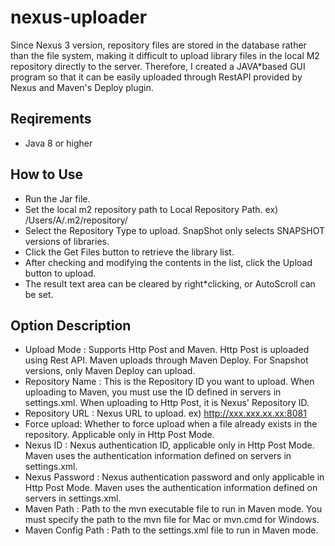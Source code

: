 # nexus-uploader
Since Nexus 3 version, repository files are stored in the database rather than the file system, making it difficult to upload library files in the local M2 repository directly to the server. Therefore, I created a JAVA*based GUI program so that it can be easily uploaded through RestAPI provided by Nexus and Maven's Deploy plugin.


## Reqirements
* Java 8 or higher

## How to Use
* Run the Jar file.
* Set the local m2 repository path to Local Repository Path. ex) /Users/A/.m2/repository/
* Select the Repository Type to upload. SnapShot only selects SNAPSHOT versions of libraries.
* Click the Get Files button to retrieve the library list.
* After checking and modifying the contents in the list, click the Upload button to upload.
* The result text area can be cleared by right*clicking, or AutoScroll can be set.

## Option Description
* Upload Mode : Supports Http Post and Maven. Http Post is uploaded using Rest API. Maven uploads through Maven Deploy. For Snapshot versions, only Maven Deploy can upload.
* Repository Name : This is the Repository ID you want to upload. When uploading to Maven, you must use the ID defined in servers in settings.xml. When uploading to Http Post, it is Nexus' Repository ID.
* Repository URL : Nexus URL to upload. ex) http://xxx.xxx.xx.xx:8081
* Force upload: Whether to force upload when a file already exists in the repository. Applicable only in Http Post Mode.
* Nexus ID : Nexus authentication ID, applicable only in Http Post Mode. Maven uses the authentication information defined on servers in settings.xml.
* Nexus Password : Nexus authentication password and only applicable in Http Post Mode. Maven uses the authentication information defined on servers in settings.xml.
* Maven Path : Path to the mvn executable file to run in Maven mode. You must specify the path to the mvn file for Mac or mvn.cmd for Windows.
* Maven Config Path : Path to the settings.xml file to run in Maven mode.